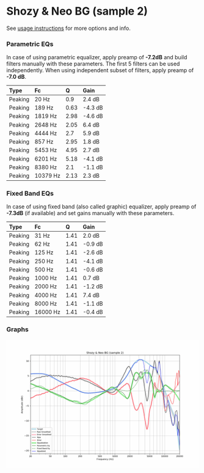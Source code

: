 # Shozy & Neo BG (sample 2)
See [usage instructions](https://github.com/jaakkopasanen/AutoEq#usage) for more options and info.

### Parametric EQs
In case of using parametric equalizer, apply preamp of **-7.2dB** and build filters manually
with these parameters. The first 5 filters can be used independently.
When using independent subset of filters, apply preamp of **-7.0 dB**.

| Type    | Fc       |    Q | Gain    |
|:--------|:---------|:-----|:--------|
| Peaking | 20 Hz    | 0.9  | 2.4 dB  |
| Peaking | 189 Hz   | 0.63 | -4.3 dB |
| Peaking | 1819 Hz  | 2.98 | -4.6 dB |
| Peaking | 2648 Hz  | 2.05 | 6.4 dB  |
| Peaking | 4444 Hz  | 2.7  | 5.9 dB  |
| Peaking | 857 Hz   | 2.95 | 1.8 dB  |
| Peaking | 5453 Hz  | 4.95 | 2.7 dB  |
| Peaking | 6201 Hz  | 5.18 | -4.1 dB |
| Peaking | 8380 Hz  | 2.1  | -1.1 dB |
| Peaking | 10379 Hz | 2.13 | 2.3 dB  |

### Fixed Band EQs
In case of using fixed band (also called graphic) equalizer, apply preamp of **-7.3dB**
(if available) and set gains manually with these parameters.

| Type    | Fc       |    Q | Gain    |
|:--------|:---------|:-----|:--------|
| Peaking | 31 Hz    | 1.41 | 2.0 dB  |
| Peaking | 62 Hz    | 1.41 | -0.9 dB |
| Peaking | 125 Hz   | 1.41 | -2.6 dB |
| Peaking | 250 Hz   | 1.41 | -4.1 dB |
| Peaking | 500 Hz   | 1.41 | -0.6 dB |
| Peaking | 1000 Hz  | 1.41 | 0.7 dB  |
| Peaking | 2000 Hz  | 1.41 | -1.2 dB |
| Peaking | 4000 Hz  | 1.41 | 7.4 dB  |
| Peaking | 8000 Hz  | 1.41 | -1.1 dB |
| Peaking | 16000 Hz | 1.41 | -0.4 dB |

### Graphs
![](./Shozy%20&%20Neo%20BG%20(sample%202).png)